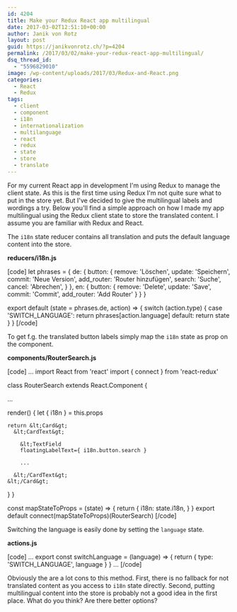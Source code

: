 ```yaml
---
id: 4204
title: Make your Redux React app multilingual
date: 2017-03-02T12:51:10+00:00
author: Janik von Rotz
layout: post
guid: https://janikvonrotz.ch/?p=4204
permalink: /2017/03/02/make-your-redux-react-app-multilingual/
dsq_thread_id:
  - "5596829010"
image: /wp-content/uploads/2017/03/Redux-and-React.png
categories:
  - React
  - Redux
tags:
  - client
  - component
  - i18n
  - internationalization
  - multilanguage
  - react
  - redux
  - state
  - store
  - translate
---
```

For my current React app in development I'm using Redux to manage the client state. As this is the first time using Redux I'm not quite sure what to put in the store yet. But I've decided to give the multilingual labels and wordings a try. Below you'll find a simple approach on how I made my app multilingual using the Redux client state to store the translated content. I assume you are familiar with Redux and React.
<!--more-->
The `i18n` state reducer contains all translation and puts the default language content into the store.

**reducers/i18n.js**

[code]
let phrases = {
  de: {
    button: {
      remove: 'Löschen',
      update: 'Speichern',
      commit: 'Neue Version',
      add_router: 'Router hinzufügen',
      search: 'Suche',
      cancel: 'Abrechen',
    }
  },
  en: {
    button: {
      remove: 'Delete',
      update: 'Save',
      commit: 'Commit',
      add_router: 'Add Router'
    }
  }
}

export default (state = phrases.de, action) =&gt; {
  switch (action.type) {
    case 'SWITCH_LANGUAGE':
      return phrases[action.language]
    default:
      return state
  }
}
[/code]

To get f.g. the translated button labels simply map the `i18n` state as prop on the component.

**components/RouterSearch.js**

[code]
...
import React from 'react'
import { connect } from 'react-redux'

class RouterSearch extends React.Component {

  ...

  render() {
    let { i18n } = this.props

    return &lt;Card&gt;
      &lt;CardText&gt;

        &lt;TextField
        floatingLabelText={ i18n.button.search }

        ...

      &lt;/CardText&gt;
    &lt;/Card&gt;
  }
}

const mapStateToProps = (state) =&gt; {
  return {
    i18n: state.i18n,
  }
}
export default connect(mapStateToProps)(RouterSearch)
[/code]

Switching the language is easily done by setting the `language` state.

**actions.js**

[code]
...
export const switchLanguage = (language) =&gt; {
  return {
    type: 'SWITCH_LANGUAGE',
    language
  }
}
...
[/code]

Obviously the are a lot cons to this method. First, there is no fallback for not translated content as you access to `i18n` state directly. Second, putting multilingual content into the store is probably not a good idea in the first place. What do you think? Are there better options?